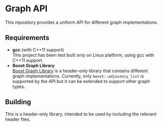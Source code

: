 # Graph API
This repository provides a uniform API for different graph implementations.

## Requirements
* **gcc** (with C++11 support)  
This project has been test built only on Linux platform, using gcc with C++11 support.
* **Boost Graph Library**  
[Boost Graph Library](http://www.boost.org/doc/libs/1_58_0/libs/graph/doc/index.html) is a header-only library that contains different graph implementations. Currently, only `boost::adjacency_list` is supported by the API but it can be extended to support other graph types.

## Building
This is a header-only library, intended to be used by including the relevant header files.
